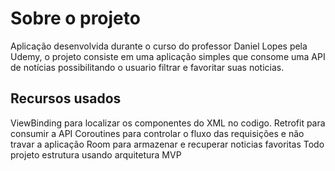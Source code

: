 # Sobre o projeto
 Aplicação desenvolvida durante o curso do professor Daniel Lopes pela Udemy, o projeto consiste em uma aplicação simples que consome uma API de notícias possibilitando
 o usuario filtrar e favoritar suas noticias.
 
 ## Recursos usados
 ViewBinding para localizar os componentes do XML no codigo.
 Retrofit para consumir a API
 Coroutines para controlar o fluxo das requisições e não travar a aplicação
 Room para armazenar e recuperar noticias favoritas
 Todo projeto estrutura usando arquitetura MVP
